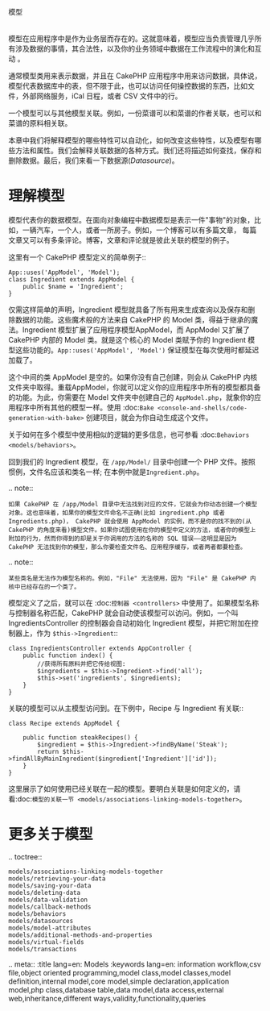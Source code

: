 模型
######

模型在应用程序中是作为业务层而存在的。这就意味着，模型应当负责管理几乎所有涉及数据的事情，其合法性，以及你的业务领域中数据在工作流程中的演化和互动 。

通常模型类用来表示数据，并且在 CakePHP 应用程序中用来访问数据，具体说，模型代表数据库中的表，但不限于此，也可以访问任何操控数据的东西，比如文件，外部网络服务，iCal 日程，或者 CSV 文件中的行。

一个模型可以与其他模型关联。例如，一份菜谱可以和菜谱的作者关联，也可以和菜谱的原料相关联。

本章中我们将解释模型的哪些特性可以自动化，如何改变这些特性，以及模型有哪些方法和属性。我们会解释关联数据的各种方式。我们还将描述如何查找，保存和删除数据。最后，我们来看一下数据源(*Datasource*)。

理解模型
====================

模型代表你的数据模型。在面向对象编程中数据模型是表示一件"事物"的对象，比如，一辆汽车，一个人，或者一所房子。例如，一个博客可以有多篇文章，
每篇文章又可以有多条评论。博客，文章和评论就是彼此关联的模型的例子。

这里有一个 CakePHP 模型定义的简单例子::

    App::uses('AppModel', 'Model');
    class Ingredient extends AppModel {
        public $name = 'Ingredient';
    }

仅需这样简单的声明，Ingredient 模型就具备了所有用来生成查询以及保存和删除数据的功能。这些魔术般的方法来自 CakePHP 的 Model 类，得益于继承的魔法。Ingredient 模型扩展了应用程序模型AppModel，而 AppModel 又扩展了 CakePHP 内部的 Model 类。就是这个核心的 Model 类赋予你的 Ingredient 模型这些功能的。``App::uses('AppModel', 'Model')`` 保证模型在每次使用时都延迟加载了。

这个中间的类 AppModel 是空的。如果你没有自己创建，则会从 CakePHP 内核文件夹中取得。重载AppModel，你就可以定义你的应用程序中所有的模型都具备的功能。为此，你需要在 Model 文件夹中创建自己的 ``AppModel.php``，就象你的应用程序中所有其他的模型一样。使用 :doc:`Bake <console-and-shells/code-generation-with-bake>` 创建项目，就会为你自动生成这个文件。

关于如何在多个模型中使用相似的逻辑的更多信息，也可参看 :doc:`Behaviors <models/behaviors>`。

回到我们的 Ingredient 模型，在 ``/app/Model/`` 目录中创建一个 PHP 文件。按照惯例，文件名应该和类名一样; 在本例中就是``Ingredient.php``。

.. note::

    如果 CakePHP 在 /app/Model 目录中无法找到对应的文件，它就会为你动态创建一个模型对象。这也意味着，如果你的模型文件命名不正确(比如 ingredient.php 或者 Ingredients.php)， CakePHP 就会使用 AppModel 的实例，而不是你的找不到的(从 CakePHP 的角度来看)模型文件。如果你试图使用在你的模型中定义的方法，或者你的模型上附加的行为，然而你得到的却是关于你调用的方法的名称的 SQL 错误——这明显是因为 CakePHP 无法找到你的模型，那么你要检查文件名、应用程序缓存，或者两者都要检查。

.. note::

    某些类名是无法作为模型名称的。例如，"File" 无法使用，因为 "File" 是 CakePHP 内核中已经存在的一个类了。


模型定义了之后，就可以在 :doc:`控制器 <controllers>` 中使用了。如果模型名称与控制器名称匹配，CakePHP 就会自动使该模型可以访问。例如，一个叫 IngredientsController 的控制器会自动初始化 Ingredient 模型，并把它附加在控制器上，作为 ``$this->Ingredient``::

    class IngredientsController extends AppController {
        public function index() {
            //获得所有原料并把它传给视图:
            $ingredients = $this->Ingredient->find('all');
            $this->set('ingredients', $ingredients);
        }
    }

关联的模型可以从主模型访问到。在下例中，Recipe 与 Ingredient 有关联::

    class Recipe extends AppModel {

        public function steakRecipes() {
            $ingredient = $this->Ingredient->findByName('Steak');
            return $this->findAllByMainIngredient($ingredient['Ingredient']['id']);
        }
    }

这里展示了如何使用已经关联在一起的模型。要明白关联是如何定义的，请看:doc:`模型的关联一节 <models/associations-linking-models-together>`。

更多关于模型
==============

.. toctree::

    models/associations-linking-models-together
    models/retrieving-your-data
    models/saving-your-data
    models/deleting-data
    models/data-validation
    models/callback-methods
    models/behaviors
    models/datasources
    models/model-attributes
    models/additional-methods-and-properties
    models/virtual-fields
    models/transactions


.. meta::
    :title lang=en: Models
    :keywords lang=en: information workflow,csv file,object oriented programming,model class,model classes,model definition,internal model,core model,simple declaration,application model,php class,database table,data model,data access,external web,inheritance,different ways,validity,functionality,queries